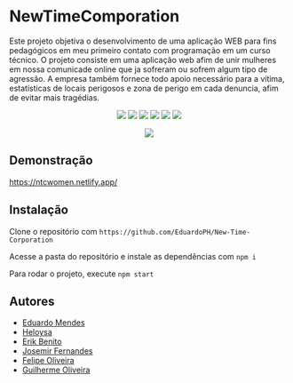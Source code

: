 # NewTimeComporation

Este projeto objetiva o desenvolvimento de uma aplicação WEB para fins pedagógicos em meu primeiro contato com programação em um curso técnico.
O projeto consiste em uma aplicação web afim de unir mulheres em nossa comunicade online que ja sofreram ou sofrem algum tipo de agressão. A empresa também fornece todo apoio necessário para a vítima, estatísticas de locais perigosos e zona de perigo em cada denuncia, afim de evitar
mais tragédias.

<p align="center">
  <a href="#"><img src="https://img.shields.io/badge/JavaScript-%23F7DF1E.svg?style=for-the-badge&logo=javascript&logoColor=black"></a>
  <a href="#"><img src="https://img.shields.io/badge/react-%2320232a.svg?style=for-the-badge&logo=react&logoColor=%2361DAFB"></a>
  <a href="#"><img src="https://img.shields.io/badge/css3-%231572B6.svg?style=for-the-badge&logo=css3&logoColor=white"></a>
  <a href="#"><img src="https://img.shields.io/badge/Node.js-%23339933.svg?style=for-the-badge&logo=node.js&logoColor=white"></a>
   <a href="#"><img src="https://img.shields.io/badge/MySQL-%234479A1.svg?style=for-the-badge&logo=mysql&logoColor=white"></a>
  <a href="#"><img src="https://img.shields.io/badge/HTTP-%23000000.svg?style=for-the-badge&logo=http&logoColor=white"></a>
</p>

<p align="center">
  <img src="https://user-images.githubusercontent.com/88357842/236710221-c4e06257-ef25-4641-87a2-a2c03f677222.png" />
</p>


## Demonstração

https://ntcwomen.netlify.app/

## Instalação

Clone o repositório com ```https://github.com/EduardoPH/New-Time-Corporation```

Acesse a pasta do repositório e instale as dependências com ```npm i```

Para rodar o projeto, execute ```npm start```

## Autores

- [Eduardo Mendes](https://www.github.com/EduardoPH)
- [Heloysa](https://github.com/heloysasa)
- [Erik Benito](https://github.com/Erik-Benito)
- [Josemir Fernandes](https://github.com/jhowsemi1)
- [Felipe Oliveira](https://github.com/Felipe-Oliveira-Verissimo)
- [Guilherme Oliveira](https://github.com/GuiOliveira0)
